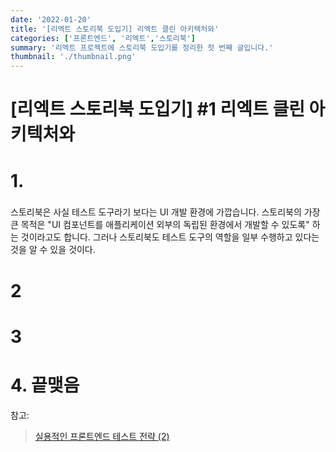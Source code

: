 ```yaml
---
date: '2022-01-20'
title: '[리엑트 스토리북 도입기] 리엑트 클린 아키텍처와'
categories: ['프론트엔드', '리엑트','스토리북']
summary: '리엑트 프로젝트에 스토리북 도입기를 정리한 첫 번째 글입니다.'
thumbnail: './thumbnail.png'
---
```



# [리엑트 스토리북 도입기] #1 리엑트 클린 아키텍처와


# 1. 

### 

스토리북은 사실 테스트 도구라기 보다는 UI 개발 환경에 가깝습니다. 스토리북의 가장 큰 목적은 "UI 컴포넌트를 애플리케이션 외부의 독립된 환경에서 개발할 수 있도록" 하는 것이라고도 합니다. 그러나 스토리북도 테스트 도구의 역할을 일부 수행하고 있다는 것을 알 수 있을 것이다.

# 2 


# 3 


# 4. 끝맺음



참고: 
> [실용적인 프론트엔드 테스트 전략 (2)](https://meetup.toast.com/posts/178)
